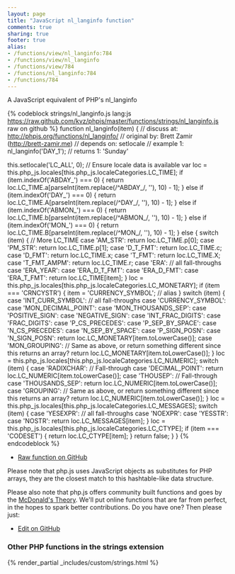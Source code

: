 ```yaml
---
layout: page
title: "JavaScript nl_langinfo function"
comments: true
sharing: true
footer: true
alias:
- /functions/view/nl_langinfo:784
- /functions/view/nl_langinfo
- /functions/view/784
- /functions/nl_langinfo:784
- /functions/784
---
```

<!-- Generated by Rakefile:build -->
A JavaScript equivalent of PHP's nl_langinfo

{% codeblock strings/nl_langinfo.js lang:js https://raw.github.com/kvz/phpjs/master/functions/strings/nl_langinfo.js raw on github %}
function nl_langinfo(item) {
  //  discuss at: http://phpjs.org/functions/nl_langinfo/
  // original by: Brett Zamir (http://brett-zamir.me)
  //  depends on: setlocale
  //   example 1: nl_langinfo('DAY_1');
  //   returns 1: 'Sunday'

  this.setlocale('LC_ALL', 0); // Ensure locale data is available
  var loc = this.php_js.locales[this.php_js.localeCategories.LC_TIME];
  if (item.indexOf('ABDAY_') === 0) {
    return loc.LC_TIME.a[parseInt(item.replace(/^ABDAY_/, ''), 10) - 1];
  } else if (item.indexOf('DAY_') === 0) {
    return loc.LC_TIME.A[parseInt(item.replace(/^DAY_/, ''), 10) - 1];
  } else if (item.indexOf('ABMON_') === 0) {
    return loc.LC_TIME.b[parseInt(item.replace(/^ABMON_/, ''), 10) - 1];
  } else if (item.indexOf('MON_') === 0) {
    return loc.LC_TIME.B[parseInt(item.replace(/^MON_/, ''), 10) - 1];
  } else {
    switch (item) {
      // More LC_TIME
      case 'AM_STR':
        return loc.LC_TIME.p[0];
      case 'PM_STR':
        return loc.LC_TIME.p[1];
      case 'D_T_FMT':
        return loc.LC_TIME.c;
      case 'D_FMT':
        return loc.LC_TIME.x;
      case 'T_FMT':
        return loc.LC_TIME.X;
      case 'T_FMT_AMPM':
        return loc.LC_TIME.r;
      case 'ERA':
        // all fall-throughs
      case 'ERA_YEAR':
      case 'ERA_D_T_FMT':
      case 'ERA_D_FMT':
      case 'ERA_T_FMT':
        return loc.LC_TIME[item];
    }
    loc = this.php_js.locales[this.php_js.localeCategories.LC_MONETARY];
    if (item === 'CRNCYSTR') {
      item = 'CURRENCY_SYMBOL'; // alias
    }
    switch (item) {
      case 'INT_CURR_SYMBOL':
        // all fall-throughs
      case 'CURRENCY_SYMBOL':
      case 'MON_DECIMAL_POINT':
      case 'MON_THOUSANDS_SEP':
      case 'POSITIVE_SIGN':
      case 'NEGATIVE_SIGN':
      case 'INT_FRAC_DIGITS':
      case 'FRAC_DIGITS':
      case 'P_CS_PRECEDES':
      case 'P_SEP_BY_SPACE':
      case 'N_CS_PRECEDES':
      case 'N_SEP_BY_SPACE':
      case 'P_SIGN_POSN':
      case 'N_SIGN_POSN':
        return loc.LC_MONETARY[item.toLowerCase()];
      case 'MON_GROUPING':
        // Same as above, or return something different since this returns an array?
        return loc.LC_MONETARY[item.toLowerCase()];
    }
    loc = this.php_js.locales[this.php_js.localeCategories.LC_NUMERIC];
    switch (item) {
      case 'RADIXCHAR':
        // Fall-through
      case 'DECIMAL_POINT':
        return loc.LC_NUMERIC[item.toLowerCase()];
      case 'THOUSEP':
        // Fall-through
      case 'THOUSANDS_SEP':
        return loc.LC_NUMERIC[item.toLowerCase()];
      case 'GROUPING':
        // Same as above, or return something different since this returns an array?
        return loc.LC_NUMERIC[item.toLowerCase()];
    }
    loc = this.php_js.locales[this.php_js.localeCategories.LC_MESSAGES];
    switch (item) {
      case 'YESEXPR':
        // all fall-throughs
      case 'NOEXPR':
      case 'YESSTR':
      case 'NOSTR':
        return loc.LC_MESSAGES[item];
    }
    loc = this.php_js.locales[this.php_js.localeCategories.LC_CTYPE];
    if (item === 'CODESET') {
      return loc.LC_CTYPE[item];
    }
    return false;
  }
}
{% endcodeblock %}

 - [Raw function on GitHub](https://github.com/kvz/phpjs/blob/master/functions/strings/nl_langinfo.js)

Please note that php.js uses JavaScript objects as substitutes for PHP arrays, they are 
the closest match to this hashtable-like data structure. 

Please also note that php.js offers community built functions and goes by the 
[McDonald's Theory](https://medium.com/what-i-learned-building/9216e1c9da7d). We'll put online 
functions that are far from perfect, in the hopes to spark better contributions. 
Do you have one? Then please just: 

 - [Edit on GitHub](https://github.com/kvz/phpjs/edit/master/functions/strings/nl_langinfo.js)


### Other PHP functions in the strings extension
{% render_partial _includes/custom/strings.html %}
